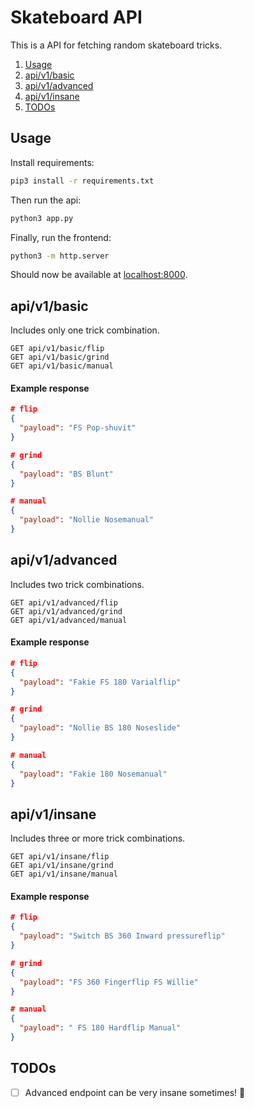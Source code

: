 # Skateboard API
This is a API for fetching random skateboard tricks. 

1. [Usage](#usage)
2. [api/v1/basic](#apiv1basic)
3. [api/v1/advanced](#apiv1advanced)
4. [api/v1/insane](#apiv1insane)
5. [TODOs](#todos)


## Usage
Install requirements:
```sh
pip3 install -r requirements.txt
```

Then run the api:
```sh
python3 app.py
```

Finally, run the frontend:
```sh
python3 -m http.server
```
Should now be available at [localhost:8000](http://localhost:8000).

## api/v1/basic
Includes only one trick combination.

```http
GET api/v1/basic/flip
GET api/v1/basic/grind
GET api/v1/basic/manual
```

#### Example response
```json
# flip
{
  "payload": "FS Pop-shuvit"
}

# grind
{
  "payload": "BS Blunt"
}

# manual
{
  "payload": "Nollie Nosemanual"
}
```

## api/v1/advanced
Includes two trick combinations.

```http
GET api/v1/advanced/flip 
GET api/v1/advanced/grind
GET api/v1/advanced/manual
```

#### Example response
```json
# flip
{
  "payload": "Fakie FS 180 Varialflip"
}

# grind
{
  "payload": "Nollie BS 180 Noseslide"
}

# manual
{
  "payload": "Fakie 180 Nosemanual"
}
```

## api/v1/insane
Includes three or more trick combinations.

```http
GET api/v1/insane/flip
GET api/v1/insane/grind
GET api/v1/insane/manual
```

#### Example response
```json
# flip
{
  "payload": "Switch BS 360 Inward pressureflip"
}

# grind
{
  "payload": "FS 360 Fingerflip FS Willie"
}

# manual
{
  "payload": " FS 180 Hardflip Manual"
}
```

## TODOs
- [ ] Advanced endpoint can be very insane sometimes! :shrug:
